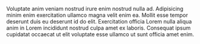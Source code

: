 

Voluptate anim veniam nostrud irure enim nostrud nulla ad. Adipisicing minim enim exercitation ullamco magna velit enim ea. Mollit esse tempor deserunt duis eu deserunt id do elit. Exercitation officia Lorem nulla aliqua anim in Lorem incididunt nostrud culpa amet ex laboris. Consequat ipsum cupidatat occaecat ut elit voluptate esse ullamco ut sunt officia amet enim.